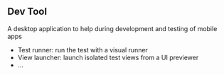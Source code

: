 
## Dev Tool

A desktop application to help during development and testing of mobile apps

- Test runner: run the test with a visual runner
- View launcher: launch isolated test views from a UI previewer
- ...